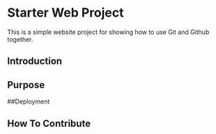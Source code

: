 # Starter Web Project

This is a simple website project for
showing how to use Git and Github together.

## Introduction

## Purpose

##Deployment

## How To Contribute
